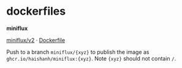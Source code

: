 # dockerfiles

**miniflux**

[miniflux/v2](https://github.com/miniflux/v2) · [Dockerfile](https://github.com/miniflux/v2/blob/master/packaging/docker/Dockerfile)

Push to a branch `miniflux/{xyz}` to publish the image as `ghcr.io/haishanh/miniflux:{xyz}`. Note `{xyz}` should not contain `/`.
